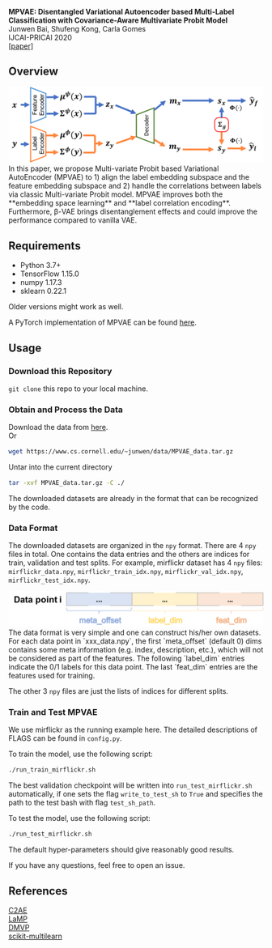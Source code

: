 **MPVAE: Disentangled Variational Autoencoder based Multi-Label Classification with Covariance-Aware Multivariate Probit Model**</br>
Junwen Bai, Shufeng Kong, Carla Gomes</br>
IJCAI-PRICAI 2020<br/>
[[paper]](https://arxiv.org/abs/2007.06126)

## Overview
<div align=center><img src="pngs/overview.png"></div>
In this paper, we propose Multi-variate Probit based Variational AutoEncoder (MPVAE) to 1) align the label embedding subspace and the feature embedding subspace and 2) handle the correlations between labels via classic Multi-variate Probit model. MPVAE improves both the **embedding space learning** and **label correlation encoding**. Furthermore, β-VAE brings disentanglement effects and could improve the performance compared to vanilla VAE.

## Requirements
- Python 3.7+
- TensorFlow 1.15.0
- numpy 1.17.3
- sklearn 0.22.1

Older versions might work as well.

A PyTorch implementation of MPVAE can be found [here](https://github.com/wenting-zhao/mpvae).

## Usage

### Download this Repository
```git clone``` this repo to your local machine.

### Obtain and Process the Data
Download the data from [here](https://www.cs.cornell.edu/~junwen/data/MPVAE_data.tar.gz).</br>
Or

```bash
wget https://www.cs.cornell.edu/~junwen/data/MPVAE_data.tar.gz
```

Untar into the current directory
```bash
tar -xvf MPVAE_data.tar.gz -C ./
```

The downloaded datasets are already in the format that can be recognized by the code. 

### Data Format
The downloaded datasets are organized in the `npy` format. There are 4 `npy` files in total. One contains the data entries and the others are indices for train, validation and test splits. For example, mirflickr dataset has 4 `npy` files: `mirflickr_data.npy`, `mirflickr_train_idx.npy`, `mirflickr_val_idx.npy`, `mirflickr_test_idx.npy`.

<div align=center><img src="pngs/data_format.png"></div>
The data format is very simple and one can construct his/her own datasets. For each data point in `xxx_data.npy`, the first `meta_offset` (default 0) dims contains some meta information (e.g. index, description, etc.), which will not be considered as part of the features. The following `label_dim` entries indicate the 0/1 labels for this data point. The last `feat_dim` entries are the features used for training.

The other 3 `npy` files are just the lists of indices for different splits.

### Train and Test MPVAE

We use mirflickr as the running example here. The detailed descriptions of FLAGS can be found in `config.py`.

To train the model, use the following script:
```bash
./run_train_mirflickr.sh
```
The best validation checkpoint will be written into `run_test_mirflickr.sh` automatically, if one sets the flag `write_to_test_sh` to `True` and specifies the path to the test bash with flag `test_sh_path`.

To test the model, use the following script:
```bash
./run_test_mirflickr.sh
```
The default hyper-parameters should give reasonably good results.

If you have any questions, feel free to open an issue.

## References
[C2AE](https://github.com/hinanmu/C2AE_tensorflow)</br>
[LaMP](https://github.com/QData/LaMP)</br>
[DMVP](https://bitbucket.org/DiChen9412/icml2018_dmvp)</br>
[scikit-multilearn](http://scikit.ml/api/skmultilearn.html)
